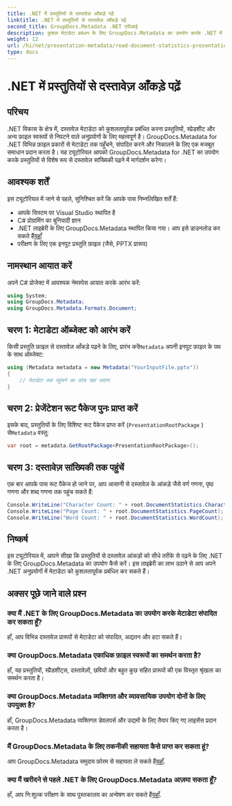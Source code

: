 ```yaml
---
title: .NET में प्रस्तुतियों से दस्तावेज़ आँकड़े पढ़ें
linktitle: .NET में प्रस्तुतियों से दस्तावेज़ आँकड़े पढ़ें
second_title: GroupDocs.Metadata .NET एपीआई
description: कुशल मेटाडेटा प्रबंधन के लिए GroupDocs.Metadata का उपयोग करके .NET में प्रस्तुतियों से दस्तावेज़ आँकड़े पढ़ना सीखें।
weight: 12
url: /hi/net/presentation-metadata/read-document-statistics-presentations/
type: docs
---
```

# .NET में प्रस्तुतियों से दस्तावेज़ आँकड़े पढ़ें

## परिचय
.NET विकास के क्षेत्र में, दस्तावेज़ मेटाडेटा को कुशलतापूर्वक प्रबंधित करना प्रस्तुतियों, स्प्रेडशीट और अन्य फ़ाइल स्वरूपों से निपटने वाले अनुप्रयोगों के लिए महत्वपूर्ण है। GroupDocs.Metadata for .NET विभिन्न फ़ाइल प्रकारों से मेटाडेटा तक पहुँचने, संपादित करने और निकालने के लिए एक मजबूत समाधान प्रदान करता है। यह ट्यूटोरियल आपको GroupDocs.Metadata for .NET का उपयोग करके प्रस्तुतियों से विशेष रूप से दस्तावेज़ सांख्यिकी पढ़ने में मार्गदर्शन करेगा।
## आवश्यक शर्तें
इस ट्यूटोरियल में जाने से पहले, सुनिश्चित करें कि आपके पास निम्नलिखित शर्तें हैं:
- आपके सिस्टम पर Visual Studio स्थापित है
- C# प्रोग्रामिंग का बुनियादी ज्ञान
- .NET लाइब्रेरी के लिए GroupDocs.Metadata स्थापित किया गया। आप इसे डाउनलोड कर सकते हैं[यहाँ](https://releases.groupdocs.com/metadata/net/)
- परीक्षण के लिए एक इनपुट प्रस्तुति फ़ाइल (जैसे, PPTX प्रारूप)

## नामस्थान आयात करें
अपने C# प्रोजेक्ट में आवश्यक नेमस्पेस आयात करके आरंभ करें:
```csharp
using System;
using GroupDocs.Metadata;
using GroupDocs.Metadata.Formats.Document;
```
## चरण 1: मेटाडेटा ऑब्जेक्ट को आरंभ करें
 किसी प्रस्तुति फ़ाइल से दस्तावेज़ आँकड़े पढ़ने के लिए, प्रारंभ करें`Metadata` अपनी इनपुट फ़ाइल के पथ के साथ ऑब्जेक्ट:
```csharp
using (Metadata metadata = new Metadata("YourInputFile.pptx"))
{
    // मेटाडेटा तक पहुंचने का कोड यहां जाएगा
}
```
## चरण 2: प्रेजेंटेशन रूट पैकेज पुनः प्राप्त करें
इसके बाद, प्रस्तुतियों के लिए विशिष्ट रूट पैकेज प्राप्त करें (`PresentationRootPackage` ) से`Metadata` वस्तु:
```csharp
var root = metadata.GetRootPackage<PresentationRootPackage>();
```
## चरण 3: दस्तावेज़ सांख्यिकी तक पहुंचें
एक बार आपके पास रूट पैकेज हो जाने पर, आप आसानी से दस्तावेज़ के आंकड़े जैसे वर्ण गणना, पृष्ठ गणना और शब्द गणना तक पहुंच सकते हैं:
```csharp
Console.WriteLine("Character Count: " + root.DocumentStatistics.CharacterCount);
Console.WriteLine("Page Count: " + root.DocumentStatistics.PageCount);
Console.WriteLine("Word Count: " + root.DocumentStatistics.WordCount);
```

## निष्कर्ष
इस ट्यूटोरियल में, आपने सीखा कि प्रस्तुतियों से दस्तावेज़ आंकड़ों को सीधे तरीके से पढ़ने के लिए .NET के लिए GroupDocs.Metadata का उपयोग कैसे करें। इस लाइब्रेरी का लाभ उठाने से आप अपने .NET अनुप्रयोगों में मेटाडेटा को कुशलतापूर्वक प्रबंधित कर सकते हैं।

## अक्सर पूछे जाने वाले प्रश्न
### क्या मैं .NET के लिए GroupDocs.Metadata का उपयोग करके मेटाडेटा संपादित कर सकता हूँ?
हाँ, आप विभिन्न दस्तावेज़ प्रारूपों से मेटाडेटा को संपादित, अद्यतन और हटा सकते हैं।
### क्या GroupDocs.Metadata एकाधिक फ़ाइल स्वरूपों का समर्थन करता है?
हाँ, यह प्रस्तुतियों, स्प्रैडशीट्स, दस्तावेज़ों, छवियों और बहुत कुछ सहित प्रारूपों की एक विस्तृत श्रृंखला का समर्थन करता है।
### क्या GroupDocs.Metadata व्यक्तिगत और व्यावसायिक उपयोग दोनों के लिए उपयुक्त है?
हाँ, GroupDocs.Metadata व्यक्तिगत डेवलपर्स और उद्यमों के लिए तैयार किए गए लाइसेंस प्रदान करता है।
### मैं GroupDocs.Metadata के लिए तकनीकी सहायता कैसे प्राप्त कर सकता हूं?
 आप GroupDocs.Metadata समुदाय फ़ोरम से सहायता ले सकते हैं[यहाँ](https://forum.groupdocs.com/c/metadata/14).
### क्या मैं खरीदने से पहले .NET के लिए GroupDocs.Metadata आज़मा सकता हूँ?
 हाँ, आप नि:शुल्क परीक्षण के साथ पुस्तकालय का अन्वेषण कर सकते हैं[यहाँ](https://releases.groupdocs.com/).